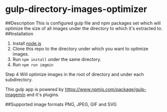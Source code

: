 # gulp-directory-images-optimizer
##Description
This is configured gulp file and npm packages set which will optimize the size of all images under the directory to which it's extracted to.
##Installation
1) Install [node.js](https://nodejs.org/en)
2) Clone this repo to the directory under which you want to optimize images.
3) Run `npm install` under the same directory.
4) Run `npm run imgmin`


Step 4 Will optimize images in the root of directory and under each subdirectory.

This gulp app is powered by https://www.npmjs.com/package/gulp-imagemin and it's plugins.

##Supported image formats
PNG, JPEG, GIF and SVG
